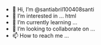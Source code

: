 - 👋 Hi, I’m @santiabril100408santi
- 👀 I’m interested in ... html 
- 🌱 I’m currently learning ... 
- 💞️ I’m looking to collaborate on ...
- 📫 How to reach me ...

<!---
santiabril100408santi/santiabril100408santi is a ✨ special ✨ repository because its `README.md` (this file) appears on your GitHub profile.
You can click the Preview link to take a look at your changes.
--->
